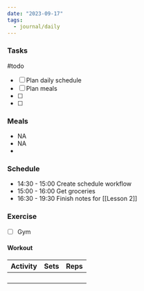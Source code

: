 ```yaml
---
date: "2023-09-17"
tags:
  - journal/daily
---
```

### Tasks
#todo 
- [ ] Plan daily schedule
- [ ] Plan meals
- [ ] 
- [ ] 

### Meals
- NA
- NA
- 

### Schedule
- 14:30 - 15:00 Create schedule workflow
- 15:00 - 16:00 Get groceries
- 16:30 - 19:30 Finish notes for [[Lesson 2]]
### Exercise
- [ ] Gym 
#### Workout
| Activity | Sets | Reps |
| ---- | ---- | -------- |
|      |      |          |
|      |      |          |
|      |      |          |
|      |      |          |
